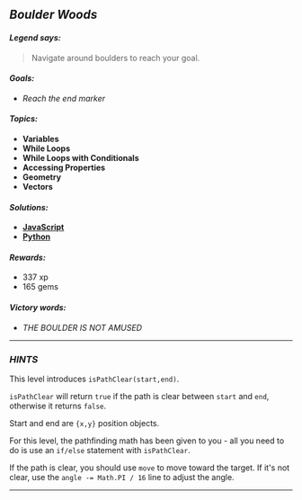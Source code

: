 ## _Boulder Woods_

#### _Legend says:_
> Navigate around boulders to reach your goal.

#### _Goals:_
+ _Reach the end marker_

#### _Topics:_
+ **Variables**
+ **While Loops**
+ **While Loops with Conditionals**
+ **Accessing Properties**
+ **Geometry**
+ **Vectors**

#### _Solutions:_
+ **[JavaScript](boulderWoods.js)**
+ **[Python](boulder_woods.py)**

#### _Rewards:_
+ 337 xp
+ 165 gems

#### _Victory words:_
+ _THE BOULDER IS NOT AMUSED_

___

### _HINTS_

This level introduces `isPathClear(start,end)`.

`isPathClear` will return `true` if the path is clear between `start` and `end`, otherwise it returns `false`.

Start and end are `{x,y}` position objects.

For this level, the pathfinding math has been given to you - all you need to do is use an `if/else` statement with `isPathClear`.

If the path is clear, you should use `move` to move toward the target. If it's not clear, use the `angle -= Math.PI / 16` line to adjust the angle.

___
